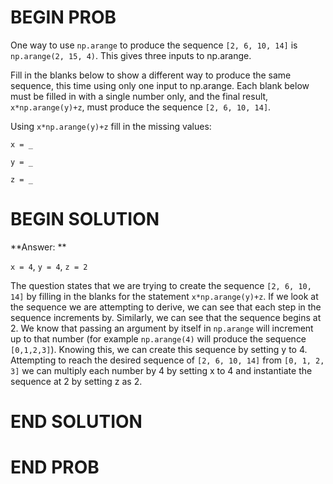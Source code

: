 # BEGIN PROB

One way to use `np.arange` to produce the sequence `[2, 6, 10, 14]` is `np.arange(2, 15, 4)`. This gives three inputs to np.arange. 

Fill in the blanks below to show a different way to produce the same sequence, this time using only one input to np.arange.  Each blank below must be filled in with a single number only, and the final result, `x*np.arange(y)+z`, must produce the sequence `[2, 6, 10, 14]`.

Using `x*np.arange(y)+z` fill in the missing values:

`x = _`

`y = _`

`z = _`

# BEGIN SOLUTION

**Answer: ** 

`x = 4`, `y = 4`, `z = 2`

The question states that we are trying to create the sequence `[2, 6, 10, 14]` by filling in the blanks for the statement `x*np.arange(y)+z`. If we look at the sequence we are attempting to derive, we can see that each step in the sequence increments by. Similarly, we can see that the sequence begins at 2. We know that passing an argument by itself in `np.arange` will increment up to that number (for example `np.arange(4)` will produce the sequence `[0,1,2,3]`). Knowing this, we can create this sequence by setting y to 4. Attempting to reach the desired sequence of `[2, 6, 10, 14]` from `[0, 1, 2, 3]` we can multiply each number by 4 by setting x to 4 and instantiate the sequence at 2 by setting z as 2. 

# END SOLUTION

# END PROB